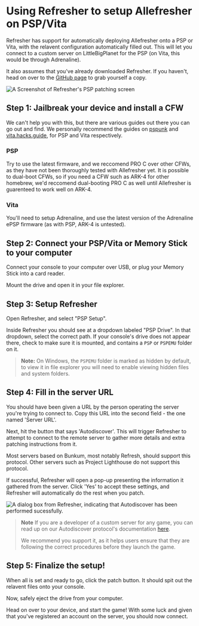 # Using Refresher to setup Allefresher on PSP/Vita

Refresher has support for automatically deploying Allefresher onto a PSP or Vita, with the relavent configuration automatically filled out. This will let you connect to a custom server on LittleBigPlanet for the PSP (on Vita, this would be through Adrenaline).

It also assumes that you've already downloaded Refresher. If you haven't, head on over to the [GitHub page](https://github.com/LittleBigRefresh/Refresher) to grab yourself a copy.

![A Screenshot of Refresher's PSP patching screen](https://littlebigrefresh.github.io/Docs/patching/images/refresher-psp.png)

## Step 1: Jailbreak your device and install a CFW

We can't help you with this, but there are various guides out there you can go out and find. We personally recommend the guides on [pspunk](https://www.pspunk.com/psp-cfw/) and [vita.hacks.guide](https://vita.hacks.guide/), for PSP and Vita respectively.

### PSP

Try to use the latest firmware, and we reccomend PRO C over other CFWs, as they have not been thoroughly tested with Allefresher yet. It is possible to dual-boot CFWs, so if you need a CFW such as ARK-4 for other homebrew, we'd reccomend dual-booting PRO C as well until Allefresher is guarenteed to work well on ARK-4.

### Vita

You'll need to setup Adrenaline, and use the latest version of the Adrenaline ePSP firmware (as with PSP, ARK-4 is untested).

## Step 2: Connect your PSP/Vita or Memory Stick to your computer

Connect your console to your computer over USB, or plug your Memory Stick into a card reader.

Mount the drive and open it in your file explorer.

## Step 3: Setup Refresher

Open Refresher, and select "PSP Setup".

Inside Refresher you should see at a dropdown labeled "PSP Drive". In that dropdown, select the correct path. If your console's drive does not appear there, check to make sure it is mounted, and contains a `PSP` or `PSPEMU` folder on it.

> **Note:**
> On Windows, the `PSPEMU` folder is marked as hidden by default, to view it in file explorer you will need to enable viewing hidden files and system folders.

## Step 4: Fill in the server URL

You should have been given a URL by the person operating the server you're trying to connect to. Copy this URL into the second field - the one named 'Server URL'.

Next, hit the button that says 'Autodiscover'. This will trigger Refresher to attempt to connect to the remote server to gather more details and extra patching instructions from it.

Most servers based on Bunkum, most notably Refresh, should support this protocol. Other servers such as Project Lighthouse do not support this protocol.

If successful, Refresher will open a pop-up presenting the information it gathered from the server. Click 'Yes' to accept these settings, and Refresher will automatically do the rest when you patch.

![A dialog box from Refresher, indicating that Autodiscover has been performed sucessfully.](https://littlebigrefresh.github.io/Docs/patching/images/autodiscover-success.png)

> **Note**
> If you are a developer of a custom server for any game, you can read up on our Autodiscover protocol's documentation [here](https://littlebigrefresh.github.io/Docs/autodiscover-api).
>
> We recommend you support it, as it helps users ensure that they are following the correct procedures before they launch the game.

## Step 5: Finalize the setup!

When all is set and ready to go, click the patch button. It should spit out the relavent files onto your console.

Now, safely eject the drive from your computer.

Head on over to your device, and start the game! With some luck and given that you've registered an account on the server, you should now connect.
